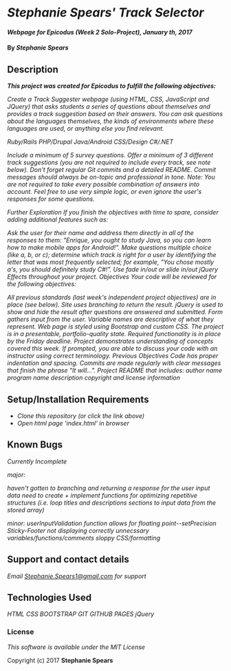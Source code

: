 # _Stephanie Spears' Track Selector_

#### _Webpage for Epicodus (Week 2 Solo-Project), January th, 2017_

#### By _**Stephanie Spears**_

## Description

  _**This project was created for Epicodus to fulfill the following objectives:**_

_Create a Track Suggester webpage (using HTML, CSS, JavaScript and JQuery) that asks students a series of questions about themselves and provides a track suggestion based on their answers. You can ask questions about the languages themselves, the kinds of environments where these languages are used, or anything else you find relevant._

_Ruby/Rails_
_PHP/Drupal_
_Java/Android_
_CSS/Design_
_C#/.NET_

_Include a minimum of 5 survey questions._
_Offer a minimum of 3 different track suggestions (you are not required to include every track, see note below)._
_Don't forget regular Git commits and a detailed README. Commit messages should always be on-topic and professional in tone._
_Note: You are not required to take every possible combination of answers into account. Feel free to use very simple logic, or even ignore the user's responses for some questions._

_Further Exploration_
_If you finish the objectives with time to spare, consider adding additional features such as:_

_Ask the user for their name and address them directly in all of the responses to them: "Enrique, you ought to study Java, so you can learn how to make mobile apps for Android!"._
_Make questions multiple choice (like a, b, or c); determine which track is right for a user by identifying the letter that was most frequently selected; for example, "You chose mostly a's, you should definitely study C#!"._
_Use fade in/out or slide in/out jQuery Effects throughout your project._
_Objectives_
_Your code will be reviewed for the following objectives:_

_All previous standards (last week's independent project objectives) are in place (see below)._
_Site uses branching to return the result._
_jQuery is used to show and hide the result after questions are answered and submitted._
_Form gathers input from the user._
_Variable names are descriptive of what they represent._
_Web page is styled using Bootstrap and custom CSS._
_The project is in a presentable, portfolio-quality state._
_Required functionality is in place by the Friday deadline._
_Project demonstrates understanding of concepts covered this week. If prompted, you are able to discuss your code with an instructor using correct terminology._
_Previous Objectives_
_Code has proper indentation and spacing._
_Commits are made regularly with clear messages that finish the phrase "It will…"._
_Project README that includes:_
_author name_
_program name_
_description_
_copyright and license information_


## Setup/Installation Requirements


* _Clone this repository (or click the link above)_
* _Open html page 'index.html' in browser_


## Known Bugs

_Currently Incomplete_

_major:_

_haven't gotten to branching and returning a response for the user input data_
_need to create + implement functions for optimizing repetitive structures (i.e. loop titles and descriptions sections to input data from the stored array)_

_minor:_
_userInputValidation function allows for floating point--setPrecision_
_Sticky-Footer not displaying correctly_
_unnecssary variables/functions/comments_
_sloppy CSS/formatting_


## Support and contact details

_Email Stephanie.Spears1@gmail.com for support_

## Technologies Used

_HTML_
_CSS_
_BOOTSTRAP_
_GIT_
_GITHUB PAGES_
_jQuery_

### License

*This software is available under the MIT License*

Copyright (c) 2017 **Stephanie Spears**
